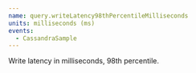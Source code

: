 ```yaml
---
name: query.writeLatency98thPercentileMilliseconds
units: milliseconds (ms)
events:
  - CassandraSample
---
```


Write latency in milliseconds, 98th percentile.